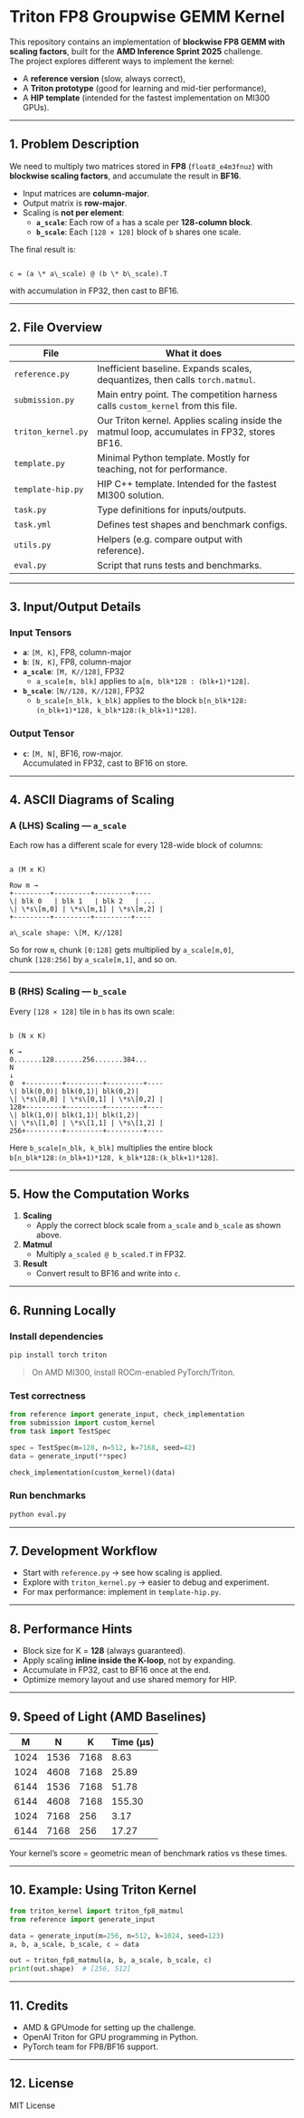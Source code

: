 
# Triton FP8 Groupwise GEMM Kernel

This repository contains an implementation of **blockwise FP8 GEMM with scaling factors**, built for the **AMD Inference Sprint 2025** challenge.  
The project explores different ways to implement the kernel:
- A **reference version** (slow, always correct),
- A **Triton prototype** (good for learning and mid-tier performance),
- A **HIP template** (intended for the fastest implementation on MI300 GPUs).

---

## 1. Problem Description

We need to multiply two matrices stored in **FP8** (`float8_e4m3fnuz`) with **blockwise scaling factors**, and accumulate the result in **BF16**.

- Input matrices are **column-major**.
- Output matrix is **row-major**.
- Scaling is **not per element**:
  - **`a_scale`**: Each row of `a` has a scale per **128-column block**.
  - **`b_scale`**: Each `[128 × 128]` block of `b` shares one scale.

The final result is:

```

c = (a \* a\_scale) @ (b \* b\_scale).T

```

with accumulation in FP32, then cast to BF16.

---

## 2. File Overview

| File              | What it does |
|-------------------|--------------|
| `reference.py`    | Inefficient baseline. Expands scales, dequantizes, then calls `torch.matmul`. |
| `submission.py`   | Main entry point. The competition harness calls `custom_kernel` from this file. |
| `triton_kernel.py`| Our Triton kernel. Applies scaling inside the matmul loop, accumulates in FP32, stores BF16. |
| `template.py`     | Minimal Python template. Mostly for teaching, not for performance. |
| `template-hip.py` | HIP C++ template. Intended for the fastest MI300 solution. |
| `task.py`         | Type definitions for inputs/outputs. |
| `task.yml`        | Defines test shapes and benchmark configs. |
| `utils.py`        | Helpers (e.g. compare output with reference). |
| `eval.py`         | Script that runs tests and benchmarks. |

---

## 3. Input/Output Details

### Input Tensors
- **`a`**: `[M, K]`, FP8, column-major  
- **`b`**: `[N, K]`, FP8, column-major  
- **`a_scale`**: `[M, K//128]`, FP32  
  - `a_scale[m, blk]` applies to `a[m, blk*128 : (blk+1)*128]`.
- **`b_scale`**: `[N//128, K//128]`, FP32  
  - `b_scale[n_blk, k_blk]` applies to the block `b[n_blk*128:(n_blk+1)*128, k_blk*128:(k_blk+1)*128]`.

### Output Tensor
- **`c`**: `[M, N]`, BF16, row-major.  
  Accumulated in FP32, cast to BF16 on store.

---

## 4. ASCII Diagrams of Scaling

### A (LHS) Scaling — `a_scale`
Each row has a different scale for every 128-wide block of columns:

```

a (M x K)

Row m →
+---------+---------+---------+----
\| blk 0   | blk 1   | blk 2   | ...
\| \*s\[m,0] | \*s\[m,1] | \*s\[m,2] |
+---------+---------+---------+----

a\_scale shape: \[M, K//128]

```

So for row `m`, chunk `[0:128]` gets multiplied by `a_scale[m,0]`,  
chunk `[128:256]` by `a_scale[m,1]`, and so on.

---

### B (RHS) Scaling — `b_scale`
Every `[128 × 128]` tile in `b` has its own scale:

```

b (N x K)

K →
0.......128.......256.......384...
N
↓
0  +---------+---------+---------+----
\| blk(0,0)| blk(0,1)| blk(0,2)|
\| \*s\[0,0] | \*s\[0,1] | \*s\[0,2] |
128+---------+---------+---------+----
\| blk(1,0)| blk(1,1)| blk(1,2)|
\| \*s\[1,0] | \*s\[1,1] | \*s\[1,2] |
256+---------+---------+---------+----

````

Here `b_scale[n_blk, k_blk]` multiplies the entire block  
`b[n_blk*128:(n_blk+1)*128, k_blk*128:(k_blk+1)*128]`.

---

## 5. How the Computation Works

1. **Scaling**
   - Apply the correct block scale from `a_scale` and `b_scale` as shown above.
2. **Matmul**
   - Multiply `a_scaled @ b_scaled.T` in FP32.
3. **Result**
   - Convert result to BF16 and write into `c`.

---

## 6. Running Locally

### Install dependencies
```bash
pip install torch triton
````

> On AMD MI300, install ROCm-enabled PyTorch/Triton.

### Test correctness

```python
from reference import generate_input, check_implementation
from submission import custom_kernel
from task import TestSpec

spec = TestSpec(m=128, n=512, k=7168, seed=42)
data = generate_input(**spec)

check_implementation(custom_kernel)(data)
```

### Run benchmarks

```bash
python eval.py
```

---

## 7. Development Workflow

* Start with `reference.py` → see how scaling is applied.
* Explore with `triton_kernel.py` → easier to debug and experiment.
* For max performance: implement in `template-hip.py`.

---

## 8. Performance Hints

* Block size for K = **128** (always guaranteed).
* Apply scaling **inline inside the K-loop**, not by expanding.
* Accumulate in FP32, cast to BF16 once at the end.
* Optimize memory layout and use shared memory for HIP.

---

## 9. Speed of Light (AMD Baselines)

| M    | N    | K    | Time (µs) |
| ---- | ---- | ---- | --------- |
| 1024 | 1536 | 7168 | 8.63      |
| 1024 | 4608 | 7168 | 25.89     |
| 6144 | 1536 | 7168 | 51.78     |
| 6144 | 4608 | 7168 | 155.30    |
| 1024 | 7168 | 256  | 3.17      |
| 6144 | 7168 | 256  | 17.27     |

Your kernel’s score = geometric mean of benchmark ratios vs these times.

---

## 10. Example: Using Triton Kernel

```python
from triton_kernel import triton_fp8_matmul
from reference import generate_input

data = generate_input(m=256, n=512, k=1024, seed=123)
a, b, a_scale, b_scale, c = data

out = triton_fp8_matmul(a, b, a_scale, b_scale, c)
print(out.shape)  # [256, 512]
```

---

## 11. Credits

* AMD & GPUmode for setting up the challenge.
* OpenAI Triton for GPU programming in Python.
* PyTorch team for FP8/BF16 support.

---

## 12. License

MIT License



